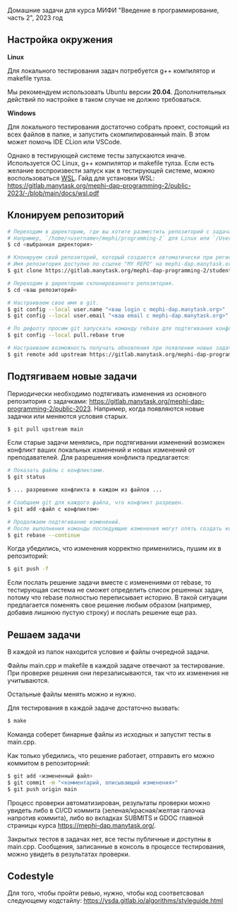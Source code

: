 Домашние задачи для курса МИФИ "Введение в программирование, часть 2", 2023 год

## Настройка окружения

**Linux**

Для локального тестирования задач потребуется g++ компилятор и makefile тулза.

Мы рекомендуем использовать Ubuntu версии **20.04**. Дополнительных действий по настройке в таком случае не должно требоваться.

**Windows**

Для локального тестирования достаточно собрать проект, состоящий из всех файлов в папке, и запустить скомпилированный main. В этом может помочь IDE CLion или VSCode.

Однако в тестирующей системе тесты запускаются иначе. Используется ОС Linux, g++ компилятор и makefile тулза. Если есть желание воспроизвести запуск как в тестирующей системе, можно воспользоваться [WSL](https://www.jetbrains.com/help/clion/how-to-use-wsl-development-environment-in-clion.html). Гайд для установки WSL: https://gitlab.manytask.org/mephi-dap-programming-2/public-2023/-/blob/main/docs/wsl.pdf

## Клонируем репозиторий

```bash
# Переходим в директорию, где вы хотите разместить репозиторий с задачами.
# Например, `/home/<username>/mephi/programming-2` для Linux или `/Users/<username>/mephi/programming-2` для MacOS.
$ cd <выбранная директория>

# Клонируем свой репозиторий, который создается автоматически при регистрации на manytask.
# Имя репозитория доступно по ссылке "MY REPO" на mephi-dap.manytask.org.
$ git clone https://gitlab.manytask.org/mephi-dap-programming-2/students-2023/<ваш login с mephi-dap.manytask.org>.git

# Переходим в директорию склонированного репозитория.
$ cd <ваш репозиторий>

# Настраиваем свое имя в git.
$ git config --local user.name "<ваш login с mephi-dap.manytask.org>"
$ git config --local user.email "<ваш email с mephi-dap.manytask.org>"

# По дефолту просим git запускать команду rebase для подтягивания конфликтующих изменений.
$ git config --local pull.rebase true

# Настраиваем возможность получать обновления при появлении новых задач.
$ git remote add upstream https://gitlab.manytask.org/mephi-dap-programming-2/public-2023.git
```

## Подтягиваем новые задачи

Периодически необходимо подтягивать изменения из основного репозитория с задачками: https://gitlab.manytask.org/mephi-dap-programming-2/public-2023. Например, когда появляются новые задачки или меняются условия старых.

```bash
$ git pull upstream main
```

Если старые задачи менялись, при подтягивании изменений возможен конфликт ваших локальных изменений и новых изменений от преподавателей. Для разрешения конфликта предлагается:
```bash
# Показать файлы с конфликтами.
$ git status

$ ... разрешение конфликта в каждом из файлов ...

# Сообщаем git для каждого файла, что конфликт разрешен.
$ git add <файл с конфликтом>

# Продолжаем подтягивание изменений.
# После выполнения команды последующие изменения могут опять создать конфликт и процедуру разрешения конфликта придется повторить.
$ git rebase --continue
```

Когда убедились, что изменения корректно применились, пушим их в репозиторий:
```bash
$ git push -f
```

Если послать решение задачи вместе с изменениями от rebase, то тестирующая система не сможет определить список решенных задач, потому что rebase полностью переписывает историю. В такой ситуации предлагается поменять свое решение любым образом (например, добавив лишнюю пустую строку) и послать решение еще раз.

## Решаем задачи

В каждой из папок находится условие и файлы очередной задачи.

Файлы main.cpp и makefile в каждой задаче отвечают за тестирование. При проверке решения они перезаписываются, так что их изменения не учитываются.

Остальные файлы менять можно и нужно.

Для тестирования в каждой задаче достаточно вызвать:
```bash
$ make
```

Команда соберет бинарные файлы из исходных и запустит тесты в main.cpp.

Как только убедились, что решение работает, отправить его можно коммитом в репозиторний:
```bash
$ git add <измененный файл>
$ git commit -m "<комментарий, описывающий изменения>"
$ git push origin main
```

Процесс проверки автоматизирован, результаты проверки можно увидеть либо в CI/CD коммита (зеленая/красная/желтая галочка напротив коммита), либо во вкладках SUBMITS и GDOC главной страницы курса https://mephi-dap.manytask.org/.

Закрытых тестов в задачах нет, все тесты публичные и доступны в main.cpp. Сообщения, записанные в консоль в процессе тестирования, можно увидеть в результатах проверки.

## Codestyle
Для того, чтобы пройти ревью, нужно, чтобы код соответсвовал следующему кодстайлу: https://ysda.gitlab.io/algorithms/styleguide.html
